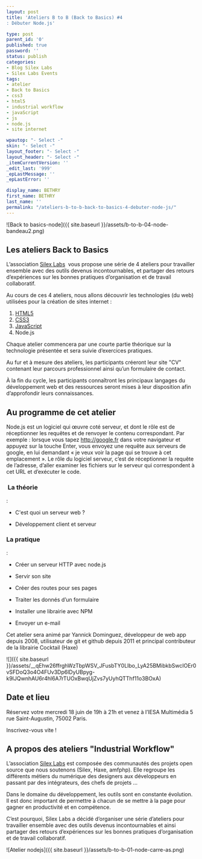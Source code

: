 ```yaml
---
layout: post
title: 'Ateliers B to B (Back to Basics) #4
: Débuter Node.js'

type: post
parent_id: '0'
published: true
password: ''
status: publish
categories:
- Blog Silex Labs
- Silex Labs Events
tags:
- atelier
- Back to Basics
- css3
- html5
- industrial workflow
- javaScript
- js
- node.js
- site internet

wpautop: "- Select -"
skin: "- Select -"
layout_footer: "- Select -"
layout_header: "- Select -"
_itemCurrentVersion: ''
_edit_last: '999'
_epLastMessage: ''
_epLastError: ''

display_name: BETHRY
first_name: BETHRY
last_name: ''
permalink: "/ateliers-b-to-b-back-to-basics-4-debuter-node-js/"
---
```


![Back to basics-node]({{ site.baseurl }}/assets/b-to-b-04-node-bandeau2.png)

Les ateliers Back to Basics
---------------------------

L’association [Silex Labs](https://www.silexlabs.org/ "Site silex labs")  vous propose une série de 4 ateliers pour travailler ensemble avec des outils devenus incontournables, et partager des retours d’expériences sur les bonnes pratiques d’organisation et de travail collaboratif.

Au cours de ces 4 ateliers, nous allons découvrir les technologies (du web) utilisées pour la création de sites internet
: 
1.  [HTML5](https://www.silexlabs.org/201952/the-blog/blog-silex-labs/ateliers-b-to-b-back-to-basics-1-initiation-a-lhtml-5/ "Atelier HTML5")
2.  [CSS3](https://www.silexlabs.org/201972/the-blog/blog-silex-labs/ateliers-b-to-b-back-to-basics-2-notions-css3/ "Atelier CSS3")
3.  [JavaScript](https://www.silexlabs.org/201975/the-blog/blog-silex-labs/ateliers-b-to-b-back-to-basics-3-utilisation-de-javascript/ "Atelier JavaScript")
4.  Node.js

Chaque atelier commencera par une courte partie théorique sur la technologie présentée et sera suivie d’exercices pratiques.

Au fur et à mesure des ateliers, les participants créeront leur site "CV" contenant leur parcours professionnel ainsi qu’un formulaire de contact.

À la fin du cycle, les participants connaîtront les principaux langages du développement web et des ressources seront mises à leur disposition afin d’approfondir leurs connaissances.

Au programme de cet atelier
---------------------------

Node.js est un logiciel qui œuvre coté serveur, et dont le rôle est de réceptionner les requêtes et de renvoyer le contenu correspondant. Par exemple
: lorsque vous tapez http://google.fr dans votre navigateur et appuyez sur la touche Enter, vous envoyez une requête aux serveurs de google, en lui demandant « je veux voir la page qui se trouve à cet emplacement ». Le rôle du logiciel serveur, c’est de réceptionner la requête de l’adresse, d’aller examiner les fichiers sur le serveur qui correspondent à cet URL et d’exécuter le code.

###  La théorie
: 
*   C'est quoi un serveur web ?
    
*   Développement client et serveur
    

### La pratique
: 
*   Créer un serveur HTTP avec node.js
    
*   Servir son site
    
*   Créer des routes pour ses pages
    
*   Traiter les donnés d’un formulaire
    
*   Installer une librairie avec NPM
    
*   Envoyer un e-mail
    

Cet atelier sera animé par Yannick Dominguez, développeur de web app depuis 2008, utilisateur de git et github depuis 2011 et principal contributeur de la librairie Cocktail (Haxe)

![]({{ site.baseurl }}/assets/__qEhw26ffrghWzTbpWSV_JFusbTY0Llbo_LyA25BMibkbSwcIOEr0vSFDoQ3o4O4FUv3Dp6lDyUBpyg-k9lJQwnhAU6r4hl6A7rTUOxBwqUjZvs7yUyhQTThf11o3BOxA)

Date et lieu
------------

Réservez votre mercredi 18 juin de 19h à 21h et venez à l’IESA Multimédia 5 rue Saint-Augustin, 75002 Paris.

Inscrivez-vous vite !



A propos des ateliers "Industrial Workflow"
-------------------------------------------

L’association [Silex Labs](https://www.silexlabs.org/) est composée des communautés des projets open source que nous soutenons (Silex, Haxe, amfphp). Elle regroupe les différents métiers du numérique des designers aux développeurs en passant par des intégrateurs, des chefs de projets ...

Dans le domaine du développement, les outils sont en constante évolution. Il est donc important de permettre à chacun de se mettre à la page pour gagner en productivité et en compétence.

C’est pourquoi, Silex Labs a décidé d’organiser une série d’ateliers pour travailler ensemble avec des outils devenus incontournables et ainsi partager des retours d’expériences sur les bonnes pratiques d’organisation et de travail collaboratif.

![Atelier nodejs]({{ site.baseurl }}/assets/b-to-b-01-node-carre-as.png)